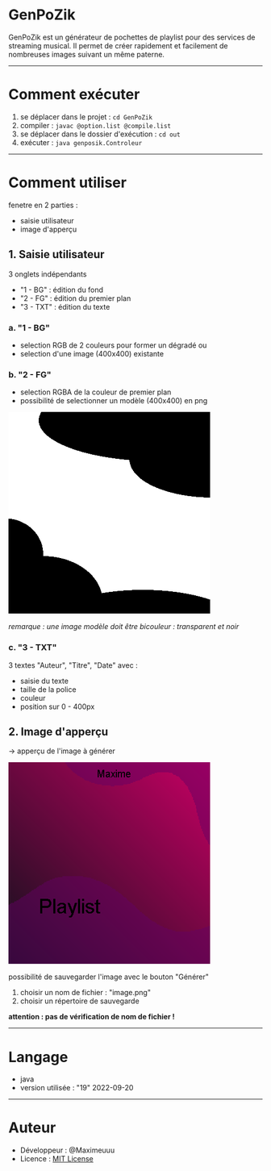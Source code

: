 # GenPoZik

GenPoZik est un générateur de pochettes de playlist pour des services de streaming musical.
Il permet de créer rapidement et facilement de nombreuses images suivant un même paterne.

---

# Comment exécuter

1. se déplacer dans le projet : ``cd GenPoZik``
2. compiler : ``javac @option.list @compile.list``
3. se déplacer dans le dossier d'exécution : ``cd out``
4. exécuter : ``java genposik.Controleur``

---

# Comment utiliser

fenetre en 2 parties :
- saisie utilisateur
- image d'apperçu

## 1. Saisie utilisateur

3 onglets indépendants
- "1 - BG" : édition du fond
- "2 - FG" : édition du premier plan
- "3 - TXT" : édition du texte

### a. "1 - BG"

- selection RGB de 2 couleurs pour former un dégradé
ou
- selection d'une image (400x400) existante

### b. "2 - FG"

- selection RGBA de la couleur de premier plan
- possibilité de selectionner un modèle (400x400) en png

![modele](data/modele.png "un exemple de modèle")

*remarque : une image modèle doit être bicouleur : transparent et noir*

### c. "3 - TXT"

3 textes "Auteur", "Titre", "Date" avec :
- saisie du texte
- taille de la police
- couleur
- position sur 0 - 400px

## 2. Image d'apperçu

-> apperçu de l'image à générer

![appercu](data/generation/test.png "apperçu")

possibilité de sauvegarder l'image avec le bouton "Générer"
1. choisir un nom de fichier : "image.png"
2. choisir un répertoire de sauvegarde

**attention : pas de vérification de nom de fichier !**

---

# Langage
- java
- version utilisée : "19" 2022-09-20

---

# Auteur
- Développeur : @Maximeuuu
- Licence : [MIT License](LICENSE)

